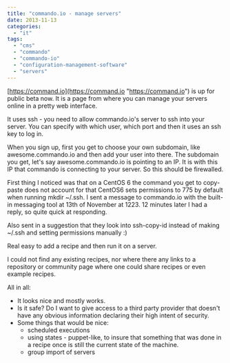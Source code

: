 ```yaml
---
title: "commando.io - manage servers"
date: 2013-11-13
categories: 
  - "it"
tags: 
  - "cms"
  - "commando"
  - "commando-io"
  - "configuration-management-software"
  - "servers"
---
```


[https://command.io](https://command.io "https://command.io") is up for public beta now. It is a page from where you can manage your servers online in a pretty web interface.

It uses ssh - you need to allow commando.io's server to ssh into your server. You can specify with which user, which port and then it uses an ssh key to log in.

When you sign up, first you get to choose your own subdomain, like awesome.commando.io and then add your user into there. The subdomain you get, let's say awesome.commando.io is pointing to an IP. It is with this IP that commando is connecting to your server. So this should be firewalled.

First thing I noticed was that on a CentOS 6 the command you get to copy-paste does not account for that CentOS6 sets permissions to 775 by default when running mkdir ~/.ssh. I sent a message to commando.io with the built-in messaging tool at 13th of November at 1223. 12 minutes later I had a reply, so quite quick at responding.

Also sent in a suggestion that they look into ssh-copy-id instead of making ~/.ssh and setting permissions manually :)

Real easy to add a recipe and then run it on a server.

I could not find any existing recipes, nor where there any links to a repository or community page where one could share recipes or even example recipes.

All in all:

- It looks nice and mostly works.
- Is it safe? Do I want to give access to a third party provider that doesn't have any obvious information declaring their high intent of security.
- Some things that would be nice:
    - scheduled executions
    - using states - puppet-like, to insure that something that was done in a recipe once is still the current state of the machine.
    - group import of servers
